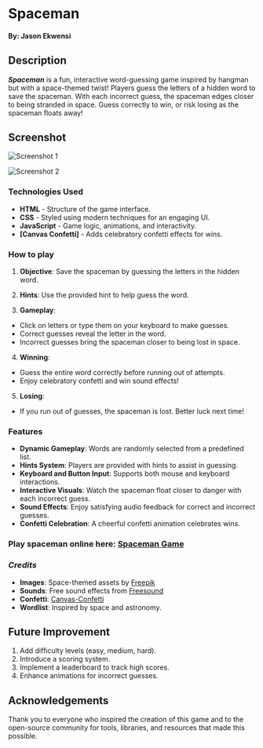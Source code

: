 # Spaceman


#### By: Jason Ekwensi

## **Description**
  ***Spaceman*** is a fun, interactive word-guessing game inspired by hangman but with a space-themed twist! Players guess the letters of a hidden word to save the spaceman. With each incorrect guess, the spaceman edges closer to being stranded in space. Guess correctly to win, or risk losing as the spaceman floats away!

  ## Screenshot
  ![Screenshot 1](https://i.imgur.com/m2EIECu.jpeg "screenshot")

  ![Screenshot 2](https://i.imgur.com/h5VmYz6.jpeg "screenshot")



### **Technologies Used**

- **HTML** - Structure of the game interface.
- **CSS** - Styled using modern techniques for an engaging UI.
- **JavaScript** - Game logic, animations, and interactivity.
- **[Canvas Confetti]** - Adds celebratory confetti effects for wins.

### How to play

1. **Objective**: Save the spaceman by guessing the letters in the hidden word.

2. **Hints**: Use the provided hint to help guess the word.

3. **Gameplay**:
- Click on letters or type them on your keyboard to make guesses.
- Correct guesses reveal the letter in the word.
- Incorrect guesses bring the spaceman closer to being lost in space.

4. **Winning**:
- Guess the entire word correctly before running out of attempts.
- Enjoy celebratory confetti and win sound effects!

5. **Losing**:
- If you run out of guesses, the spaceman is lost. Better luck next time!

### Features
- **Dynamic Gameplay**: Words are randomly selected from a predefined list.
- **Hints System**: Players are provided with hints to assist in guessing.
- **Keyboard and Button Input**: Supports both mouse and keyboard interactions.
- **Interactive Visuals**: Watch the spaceman float closer to danger with each incorrect guess.
- **Sound Effects**: Enjoy satisfying audio feedback for correct and incorrect guesses.
- **Confetti Celebration**: A cheerful confetti animation celebrates wins.


### Play spaceman online here: [Spaceman Game](https://jaydikoh.github.io/spaceman/)


### ***Credits***

- **Images**: Space-themed assets by [Freepik](https://www.freepik.com/)
- **Sounds**: Free sound effects from [Freesound](hhttps://freesound.org/)
- **Confetti**: [Canvas-Confetti](https://www.npmjs.com/package/canvas-confetti)
- **Wordlist**: Inspired by space and astronomy.


## Future Improvement

1. Add difficulty levels (easy, medium, hard).
2. Introduce a scoring system.
3. Implement a leaderboard to track high scores.
4. Enhance animations for incorrect guesses.

## Acknowledgements
  Thank you to everyone who inspired the creation of this game and to the open-source community for tools, libraries, and resources that made this possible.
